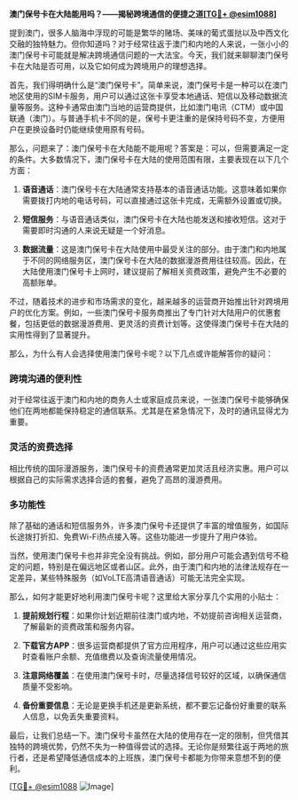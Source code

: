 **澳门保号卡在大陆能用吗？——揭秘跨境通信的便捷之道[[TG💪+ @esim1088](https://t.me/s/esim1088)]**

提到澳门，很多人脑海中浮现的可能是繁华的赌场、美味的葡式蛋挞以及中西文化交融的独特魅力。但你知道吗？对于经常往返于澳门和内地的人来说，一张小小的澳门保号卡可能就是解决跨境通信问题的一大法宝。今天，我们就来聊聊澳门保号卡在大陆是否可用，以及它如何成为跨境用户的理想选择。

首先，我们得明确什么是“澳门保号卡”。简单来说，澳门保号卡是一种可以在澳门地区使用的SIM卡服务，用户可以通过这张卡享受本地通话、短信以及移动数据流量等服务。这种卡通常由澳门当地的运营商提供，比如澳门电讯（CTM）或中国联通（澳门）。与普通手机卡不同的是，保号卡更注重的是保持号码不变，方便用户在更换设备时仍能继续使用原有号码。

那么，问题来了：澳门保号卡在大陆能不能用呢？答案是：可以，但需要满足一定的条件。大多数情况下，澳门保号卡在大陆的使用范围有限，主要表现在以下几个方面：

1. **语音通话**：澳门保号卡在大陆通常支持基本的语音通话功能。这意味着如果你需要拨打内地的电话号码，可以直接通过这张卡完成，无需额外设置或切换。

2. **短信服务**：与语音通话类似，澳门保号卡在大陆也能发送和接收短信。这对于需要即时沟通的人来说无疑是一个好消息。

3. **数据流量**：这是澳门保号卡在大陆使用中最受关注的部分。由于澳门和内地属于不同的网络服务区，澳门保号卡在大陆的数据漫游费用往往较高。因此，在大陆使用澳门保号卡上网时，建议提前了解相关资费政策，避免产生不必要的高额账单。

不过，随着技术的进步和市场需求的变化，越来越多的运营商开始推出针对跨境用户的优化方案。例如，一些澳门保号卡服务商推出了专门针对大陆用户的优惠套餐，包括更低的数据漫游费用、更灵活的资费计划等。这使得澳门保号卡在大陆的实用性得到了显著提升。

那么，为什么有人会选择使用澳门保号卡呢？以下几点或许能解答你的疑问：

### 跨境沟通的便利性

对于经常往返于澳门和内地的商务人士或家庭成员来说，一张澳门保号卡能够确保他们在两地都能保持稳定的通信联系。尤其是在紧急情况下，及时的通讯显得尤为重要。

### 灵活的资费选择

相比传统的国际漫游服务，澳门保号卡的资费通常更加灵活且经济实惠。用户可以根据自己的实际需求选择合适的套餐，避免了高昂的漫游费用。

### 多功能性

除了基础的通话和短信服务外，许多澳门保号卡还提供了丰富的增值服务，如国际长途拨打折扣、免费Wi-Fi热点接入等。这些功能进一步提升了用户体验。

当然，使用澳门保号卡也并非完全没有挑战。例如，部分用户可能会遇到信号不稳定的问题，特别是在偏远地区或者山区。此外，由于澳门和内地的法律法规存在一定差异，某些特殊服务（如VoLTE高清语音通话）可能无法完全实现。

那么，如何才能更好地利用澳门保号卡呢？这里给大家分享几个实用的小贴士：

1. **提前规划行程**：如果你计划近期前往澳门或内地，不妨提前咨询相关运营商，了解最新的资费政策和服务内容。

2. **下载官方APP**：很多运营商都提供了官方应用程序，用户可以通过这些应用实时查看账户余额、充值缴费以及查询流量使用情况。

3. **注意网络覆盖**：在使用澳门保号卡时，尽量选择信号较好的区域，以确保通信质量不受影响。

4. **备份重要信息**：无论是更换手机还是更新系统，都不要忘记备份好重要的联系人信息，以免丢失重要资料。

最后，让我们总结一下。澳门保号卡虽然在大陆的使用存在一定的限制，但凭借其独特的跨境优势，仍然不失为一种值得尝试的选择。无论你是频繁往返于两地的旅行者，还是希望降低通信成本的上班族，澳门保号卡都能为你带来意想不到的便利。

[[TG💪+ @esim1088](https://t.me/s/esim1088) ![Image](https://i.postimg.cc/4NQfJmqS/Snipaste-2025-05-13-00-14-12.png)]